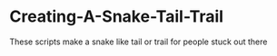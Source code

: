 # Creating-A-Snake-Tail-Trail
These scripts make a snake like tail or trail for people stuck out there
